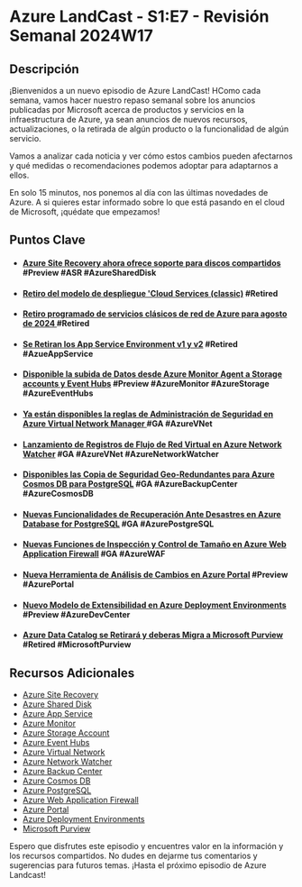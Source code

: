 # Azure LandCast - S1:E7 - Revisión Semanal  2024W17

## Descripción
¡Bienvenidos a un nuevo episodio de Azure LandCast! HComo cada semana, vamos hacer nuestro repaso semanal sobre los anuncios publicadas por Microsoft acerca de productos y servicios en la infraestructura de Azure, ya sean anuncios de nuevos recursos, actualizaciones, o la retirada de algún producto o la funcionalidad de algún servicio.

Vamos a analizar cada noticia y ver cómo estos cambios pueden afectarnos y qué medidas o recomendaciones podemos adoptar para adaptarnos a ellos.

En solo 15 minutos, nos ponemos al día con las últimas novedades de Azure. A si quieres estar informado sobre lo que está pasando en el cloud de Microsoft, ¡quédate que empezamos!
## Puntos Clave

- #### [Azure Site Recovery ahora ofrece soporte para discos compartidos](https://azure.microsoft.com/en-us/updates/public-preview-dr-for-shared-disks-azure-site-recovery/) #Preview #ASR #AzureSharedDisk
- #### [Retiro del modelo de despliegue 'Cloud Services (classic)](https://azure.microsoft.com/en-us/updates/cloud-services-classic-retirement-announcement-apr2024/) #Retired 
- #### [Retiro programado de servicios clásicos de red de Azure para agosto de 2024 ](https://azure.microsoft.com/en-us/updates/classic-networking-retirements-april2024/) #Retired 
- #### [Se Retiran los App Service Environment v1 y v2](https://azure.microsoft.com/en-us/updates/app-service-environment-version-1-and-version-2-will-be-retired-on-31-august-2024-3/) #Retired #AzueAppService
- #### [Disponible la subida de Datos desde Azure Monitor Agent a Storage accounts y Event Hubs](https://azure.microsoft.com/en-us/updates/azure-monitor-agent-upload-to-storage-and-eventhubs-now-publicpreview/) #Preview #AzureMonitor #AzureStorage #AzureEventHubs
- #### [Ya están disponibles la reglas de Administración de Seguridad en Azure Virtual Network Manager ](https://azure.microsoft.com/en-us/updates/azure-virtual-network-manager-security-admin-rule-generally-available-in-all-public-regions/) #GA #AzureVNet 
- #### [Lanzamiento de Registros de Flujo de Red Virtual en Azure Network Watcher](https://azure.microsoft.com/en-us/updates/general-availability-virtual-network-flow-logs/) #GA #AzureVNet #AzureNetworkWatcher 
- #### [Disponibles las Copia de Seguridad Geo-Redundantes para Azure Cosmos DB para PostgreSQL](https://azure.microsoft.com/en-us/updates/general-availability-azure-cosmos-db-for-postgresql-georedundant-backup-and-restore/) #GA #AzureBackupCenter #AzureCosmosDB 
- #### [Nuevas Funcionalidades de Recuperación Ante Desastres en Azure Database for PostgreSQL](https://azure.microsoft.com/en-us/updates/general-availability-azure-database-for-postgresql-flexible-server-enhanced-disaster-recovery-features/) #GA #AzurePostgreSQL 
- #### [Nuevas Funciones de Inspección y Control de Tamaño en Azure Web Application Firewall](https://azure.microsoft.com/en-us/updates/general-availability-application-gateway-web-application-firewall-waf-inspection-limit-size-enforcement/) #GA #AzureWAF
- #### [Nueva Herramienta de Análisis de Cambios en Azure Portal](https://azure.microsoft.com/en-us/updates/public-preview-azure-change-analysis-new-portal-experience/) #Preview #AzurePortal
- #### [Nuevo Modelo de Extensibilidad en Azure Deployment Environments](https://azure.microsoft.com/en-us/updates/public-preview-extensibility-model-in-azure-deployment-environments/) #Preview #AzureDevCenter
- #### [Azure Data Catalog se Retirará y deberas Migra a Microsoft Purview](https://azure.microsoft.com/en-us/updates/updated-retirement-notice-azure-data-catalog-will-now-be-retired-on-15-may-2024/) #Retired #MicrosoftPurview 


## Recursos Adicionales
- [Azure Site Recovery](https://learn.microsoft.com/en-us/azure/site-recovery/site-recovery-overview)
- [Azure Shared Disk](https://learn.microsoft.com/en-us/azure/virtual-machines/disks-shared)
- [Azure App Service](https://learn.microsoft.com/en-us/azure/app-service/overview)
- [Azure Monitor](https://learn.microsoft.com/en-us/azure/azure-monitor/overview)
- [Azure Storage Account](https://learn.microsoft.com/en-us/azure/storage/common/storage-introduction)
- [Azure Event Hubs](https://learn.microsoft.com/en-us/azure/event-hubs/event-hubs-about)
- [Azure Virtual Network](https://learn.microsoft.com/en-us/azure/virtual-network/virtual-networks-overview)
- [Azure Network Watcher](https://learn.microsoft.com/en-us/azure/network-watcher/network-watcher-overview)
- [Azure Backup Center](https://learn.microsoft.com/en-us/azure/backup/backup-center-overview)
- [Azure Cosmos DB](https://learn.microsoft.com/en-us/azure/cosmos-db/introduction)
- [Azure PostgreSQL](https://learn.microsoft.com/en-us/azure/postgresql/flexible-server/service-overview)
- [Azure Web Application Firewall](https://learn.microsoft.com/en-us/azure/web-application-firewall/overview)
- [Azure Portal](https://learn.microsoft.com/en-us/azure/azure-portal/azure-portal-overview)
- [Azure Deployment Environments](https://learn.microsoft.com/en-us/azure/deployment-environments/overview-what-is-azure-deployment-environments)
- [Microsoft Purview](https://learn.microsoft.com/en-us/purview/purview)

Espero que disfrutes este episodio y encuentres valor en la información y los recursos compartidos. No dudes en dejarme tus comentarios y sugerencias para futuros temas. 
¡Hasta el próximo episodio de Azure Landcast!